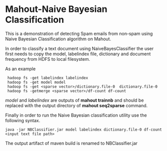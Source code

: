 

Mahout-Naive Bayesian Classification 
============================================
This is a demonstration of detecting Spam emails from non-spam using Naive Bayesian Classification algorithm on Mahout.

In order to classify a text document using NaiveBayesClassifier the user first needs to copy the model, labelindex file, dictionary and document frequency from HDFS to local filesystem.

As an example
```
 hadoop fs -get labelindex labelindex
 hadoop fs -get model model
 hadoop fs -get <sparse vector>/dictionary.file-0  dictionary.file-0
 hadoop fs -getmerge <sparse vector>/df-count df-count
```

*model* and *labelindex* are outputs of **mahout trainnb** and *<sparse vector>* should be replaced with the output directory of **mahout seq2sparse** command.

Finally in order to run the Naive Bayesian classification utility use the following syntax.

```
java -jar NBClassifier.jar model labelindex dictionary.file-0 df-count <input text file path>
```
The output artifact of maven build is renamed to NBClassifier.jar

  

